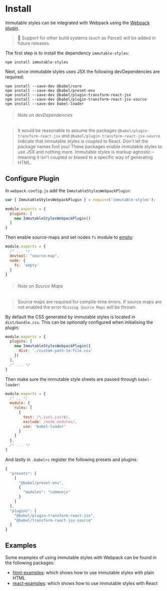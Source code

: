 # Install

Immutable styles can be integrated with Webpack using the [Webpack plugin](https://github.com/callum-hart/immutable-styles/blob/master/src/integrations/webpack-plugin.js).

> 🔮 Support for other build systems (such as Parcel) will be added in future releases.

The first step is to install the dependency `immutable-styles`:

```
npm install immutable-styles
```

Next, since immutable styles uses JSX the following devDependencies are required:

```
npm install --save-dev @babel/core
npm install --save-dev @babel/preset-env
npm install --save-dev @babel/plugin-transform-react-jsx
npm install --save-dev @babel/plugin-transform-react-jsx-source
npm install --save-dev babel-loader
```

> ###### Note on devDependencies

> It would be reasonable to assume the packages `@babel/plugin-transform-react-jsx` and `@babel/plugin-transform-react-jsx-source` indicate that immutable styles is coupled to React. Don't let the package names fool you! These packages enable immutable styles to use JSX and nothing more. Immutable styles is markup agnostic – meaning it isn’t coupled or biased to a specific way of generating HTML.

## Configure Plugin

In `webpack.config.js` add the `ImmutableStylesWebpackPlugin`:

```js
var { ImmutableStylesWebpackPlugin } = require('immutable-styles');

module.exports = {
  plugins: [
    new ImmutableStylesWebpackPlugin()
  ]
}
```

Then enable source-maps and set nodes `fs` module to [empty](https://webpack.js.org/configuration/node/#other-node-core-libraries):

```js
module.exports = {
  /* ... */
  devtool: "source-map",
  node: {
    fs: 'empty'
  }
}
```

> ###### Note on Source Maps

> Source maps are required for compile-time errors. If source maps are not enabled the error `Missing Source Maps` will be thrown.

By default the CSS generated by immutable styles is located in `dist/bundle.css`. This can be *optionally* configured when initialising the plugin:

```js
module.exports = {
  plugins: [
    new ImmutableStylesWebpackPlugin({
      dist: './custom-path-to-file.css'
    })
  ],
  /* ... */
}
```

Then make sure the immutable style sheets are passed through `babel-loader`:

```js
module.exports = {
  /* .. */
  module: {
    rules: [
      {
        test: /\.iss\.jsx)$/,
        exclude: /node_modules/,
        use: 'babel-loader'
      }
    ]
  },
  /* ... */
]
```

And lastly in `.babelrc` register the following presets and plugins:

```js
{
  "presets": [
    [
      "@babel/preset-env",
      {
        "modules": "commonjs"
      }
    ]
  ],
  "plugins": [
    "@babel/plugin-transform-react-jsx",
    "@babel/transform-react-jsx-source"
  ]
}
```

## Examples

Some examples of using immutable styles with Webpack can be found in the following packages:

- [html-examples](): which shows how to use immutable styles with plain HTML
- [react-examples](): which shows how to use immutable styles with React



